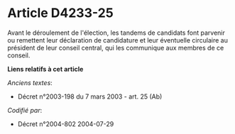 # Article D4233-25

Avant le déroulement de l'élection, les tandems de candidats font parvenir ou remettent leur déclaration de candidature et
leur éventuelle circulaire au président de leur conseil central, qui les communique aux membres de ce conseil.

**Liens relatifs à cet article**

_Anciens textes_:

  - Décret n°2003-198 du 7 mars 2003 - art. 25 (Ab)

_Codifié par_:

  - Décret n°2004-802 2004-07-29
